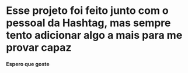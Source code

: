 # Esse projeto foi feito junto com o pessoal da Hashtag, mas sempre tento adicionar algo a mais para me provar capaz


#### Espero que goste
